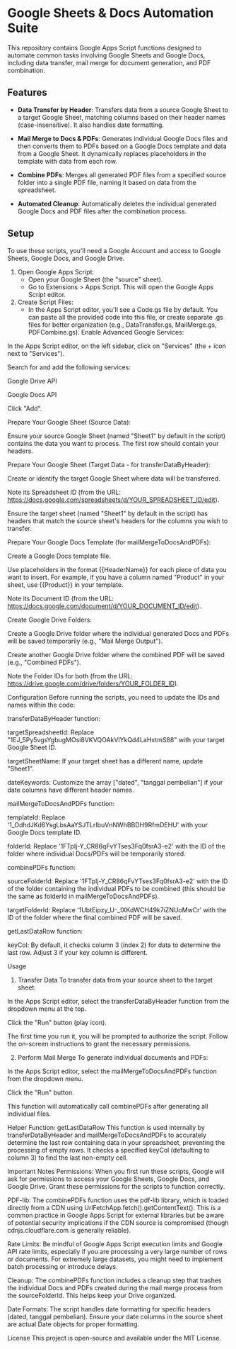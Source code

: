 # Google Sheets & Docs Automation Suite
This repository contains Google Apps Script functions designed to automate common tasks involving Google Sheets and Google Docs, including data transfer, mail merge for document generation, and PDF combination.

## Features
- **Data Transfer by Header**: Transfers data from a source Google Sheet to a target Google Sheet, matching columns based on their header names (case-insensitive). It also handles date formatting.

- **Mail Merge to Docs & PDFs**: Generates individual Google Docs files and then converts them to PDFs based on a Google Docs template and data from a Google Sheet. It dynamically replaces placeholders in the template with data from each row.

- **Combine PDFs**: Merges all generated PDF files from a specified source folder into a single PDF file, naming it based on data from the spreadsheet.

- **Automated Cleanup**: Automatically deletes the individual generated Google Docs and PDF files after the combination process.

## Setup
To use these scripts, you'll need a Google Account and access to Google Sheets, Google Docs, and Google Drive.

1. Open Google Apps Script:
   - Open your Google Sheet (the "source" sheet).
   - Go to Extensions > Apps Script. This will open the Google Apps Script editor.
2. Create Script Files:
   - In the Apps Script editor, you'll see a Code.gs file by default. You can paste all the provided code into this file, or create separate .gs files for better organization (e.g., DataTransfer.gs, MailMerge.gs, PDFCombine.gs).
Enable Advanced Google Services:

In the Apps Script editor, on the left sidebar, click on "Services" (the + icon next to "Services").

Search for and add the following services:

Google Drive API

Google Docs API

Click "Add".

Prepare Your Google Sheet (Source Data):

Ensure your source Google Sheet (named "Sheet1" by default in the script) contains the data you want to process. The first row should contain your headers.

Prepare Your Google Sheet (Target Data - for transferDataByHeader):

Create or identify the target Google Sheet where data will be transferred.

Note its Spreadsheet ID (from the URL: https://docs.google.com/spreadsheets/d/YOUR_SPREADSHEET_ID/edit).

Ensure the target sheet (named "Sheet1" by default in the script) has headers that match the source sheet's headers for the columns you wish to transfer.

Prepare Your Google Docs Template (for mailMergeToDocsAndPDFs):

Create a Google Docs template file.

Use placeholders in the format {{HeaderName}} for each piece of data you want to insert. For example, if you have a column named "Product" in your sheet, use {{Product}} in your template.

Note its Document ID (from the URL: https://docs.google.com/document/d/YOUR_DOCUMENT_ID/edit).

Create Google Drive Folders:

Create a Google Drive folder where the individual generated Docs and PDFs will be saved temporarily (e.g., "Mail Merge Output").

Create another Google Drive folder where the combined PDF will be saved (e.g., "Combined PDFs").

Note the Folder IDs for both (from the URL: https://drive.google.com/drive/folders/YOUR_FOLDER_ID).

Configuration
Before running the scripts, you need to update the IDs and names within the code:

transferDataByHeader function:

targetSpreadsheetId: Replace "1EJ_5Py5vgsYgbugMOsi8VKVQOAkVlYkQd4LaHxtmS88" with your target Google Sheet ID.

targetSheetName: If your target sheet has a different name, update "Sheet1".

dateKeywords: Customize the array ["dated", "tanggal pembelian"] if your date columns have different header names.

mailMergeToDocsAndPDFs function:

templateId: Replace '1_OdhdJKd6YsgLbsAaYSJTLrIbuVnNWhBBDH9RfmDEHU' with your Google Docs template ID.

folderId: Replace '1FTpIj-Y_CR86qFvYTses3Fq0fsrA3-e2' with the ID of the folder where individual Docs/PDFs will be temporarily stored.

combinePDFs function:

sourceFolderId: Replace '1FTpIj-Y_CR86qFvYTses3Fq0fsrA3-e2' with the ID of the folder containing the individual PDFs to be combined (this should be the same as folderId in mailMergeToDocsAndPDFs).

targetFolderId: Replace '1UbtEipzy_U-_IXKdWCH49k7iZNUoMwCr' with the ID of the folder where the final combined PDF will be saved.

getLastDataRow function:

keyCol: By default, it checks column 3 (index 2) for data to determine the last row. Adjust 3 if your key column is different.

Usage
1. Transfer Data
To transfer data from your source sheet to the target sheet:

In the Apps Script editor, select the transferDataByHeader function from the dropdown menu at the top.

Click the "Run" button (play icon).

The first time you run it, you will be prompted to authorize the script. Follow the on-screen instructions to grant the necessary permissions.

2. Perform Mail Merge
To generate individual documents and PDFs:

In the Apps Script editor, select the mailMergeToDocsAndPDFs function from the dropdown menu.

Click the "Run" button.

This function will automatically call combinePDFs after generating all individual files.

Helper Function: getLastDataRow
This function is used internally by transferDataByHeader and mailMergeToDocsAndPDFs to accurately determine the last row containing data in your spreadsheet, preventing the processing of empty rows. It checks a specified keyCol (defaulting to column 3) to find the last non-empty cell.

Important Notes
Permissions: When you first run these scripts, Google will ask for permissions to access your Google Sheets, Google Docs, and Google Drive. Grant these permissions for the scripts to function correctly.

PDF-lib: The combinePDFs function uses the pdf-lib library, which is loaded directly from a CDN using UrlFetchApp.fetch().getContentText(). This is a common practice in Google Apps Script for external libraries but be aware of potential security implications if the CDN source is compromised (though cdnjs.cloudflare.com is generally reliable).

Rate Limits: Be mindful of Google Apps Script execution limits and Google API rate limits, especially if you are processing a very large number of rows or documents. For extremely large datasets, you might need to implement batch processing or introduce delays.

Cleanup: The combinePDFs function includes a cleanup step that trashes the individual Docs and PDFs created during the mail merge process from the sourceFolderId. This helps keep your Drive organized.

Date Formats: The script handles date formatting for specific headers (dated, tanggal pembelian). Ensure your date columns in the source sheet are actual Date objects for proper formatting.

License
This project is open-source and available under the MIT License.
